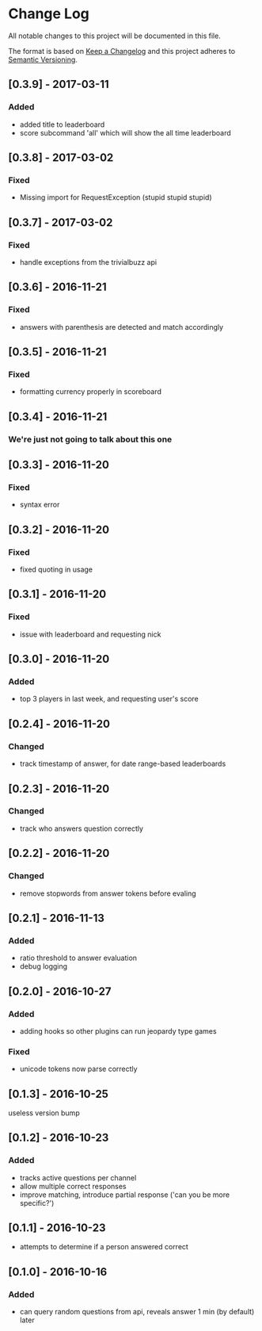 # Change Log
All notable changes to this project will be documented in this file.

The format is based on [Keep a Changelog](http://keepachangelog.com/)
and this project adheres to [Semantic Versioning](http://semver.org/).

## [0.3.9] - 2017-03-11
### Added
- added title to leaderboard
- score subcommand 'all' which will show the all time leaderboard

## [0.3.8] - 2017-03-02
### Fixed
- Missing import for RequestException (stupid stupid stupid)

## [0.3.7] - 2017-03-02
### Fixed
- handle exceptions from the trivialbuzz api

## [0.3.6] - 2016-11-21
### Fixed
- answers with parenthesis are detected and match accordingly

## [0.3.5] - 2016-11-21
### Fixed
- formatting currency properly in scoreboard

## [0.3.4] - 2016-11-21
### We're just not going to talk about this one

## [0.3.3] - 2016-11-20
### Fixed
- syntax error

## [0.3.2] - 2016-11-20
### Fixed
- fixed quoting in usage

## [0.3.1] - 2016-11-20
### Fixed
- issue with leaderboard and requesting nick

## [0.3.0] - 2016-11-20
### Added
- top 3 players in last week, and requesting user's score

## [0.2.4] - 2016-11-20
### Changed
- track timestamp of answer, for date range-based leaderboards

## [0.2.3] - 2016-11-20
### Changed
- track who answers question correctly

## [0.2.2] - 2016-11-20
### Changed
- remove stopwords from answer tokens before evaling

## [0.2.1] - 2016-11-13
### Added
- ratio threshold to answer evaluation
- debug logging

## [0.2.0] - 2016-10-27
### Added
- adding hooks so other plugins can run jeopardy type games

### Fixed
- unicode tokens now parse correctly


## [0.1.3] - 2016-10-25
useless version bump


## [0.1.2] - 2016-10-23
### Added
- tracks active questions per channel
- allow multiple correct responses
- improve matching, introduce partial response ('can you be more specific?')

## [0.1.1] - 2016-10-23
- attempts to determine if a person answered correct


## [0.1.0] - 2016-10-16
### Added
- can query random questions from api, reveals answer 1 min (by default) later
